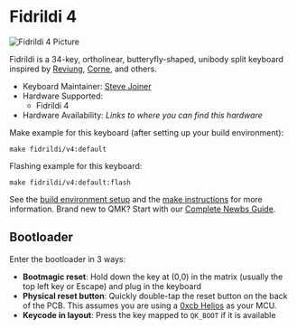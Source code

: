 # Fidrildi 4

![Fidrildi 4 Picture](https://i.imgur.com/TODO.jpeg)

Fidrildi is a 34-key, ortholinear, butteryfly-shaped, unibody split keyboard inspired by [Reviung](https://github.com/gtips/reviung), [Corne](https://github.com/foostan/crkbd), and others.

* Keyboard Maintainer: [Steve Joiner](https://github.com/jstevej)
* Hardware Supported:
  * Fidrildi 4
* Hardware Availability: *Links to where you can find this hardware*

Make example for this keyboard (after setting up your build environment):

    make fidrildi/v4:default

Flashing example for this keyboard:

    make fidrildi/v4:default:flash

See the [build environment setup](https://docs.qmk.fm/#/getting_started_build_tools) and the [make instructions](https://docs.qmk.fm/#/getting_started_make_guide) for more information. Brand new to QMK? Start with our [Complete Newbs Guide](https://docs.qmk.fm/#/newbs).

## Bootloader

Enter the bootloader in 3 ways:

* **Bootmagic reset**: Hold down the key at (0,0) in the matrix (usually the top left key or Escape) and plug in the keyboard
* **Physical reset button**: Quickly double-tap the reset button on the back of the PCB. This assumes you are using a [0xcb Helios](https://github.com/0xCB-dev/0xCB-Helios) as your MCU.
* **Keycode in layout**: Press the key mapped to `QK_BOOT` if it is available
